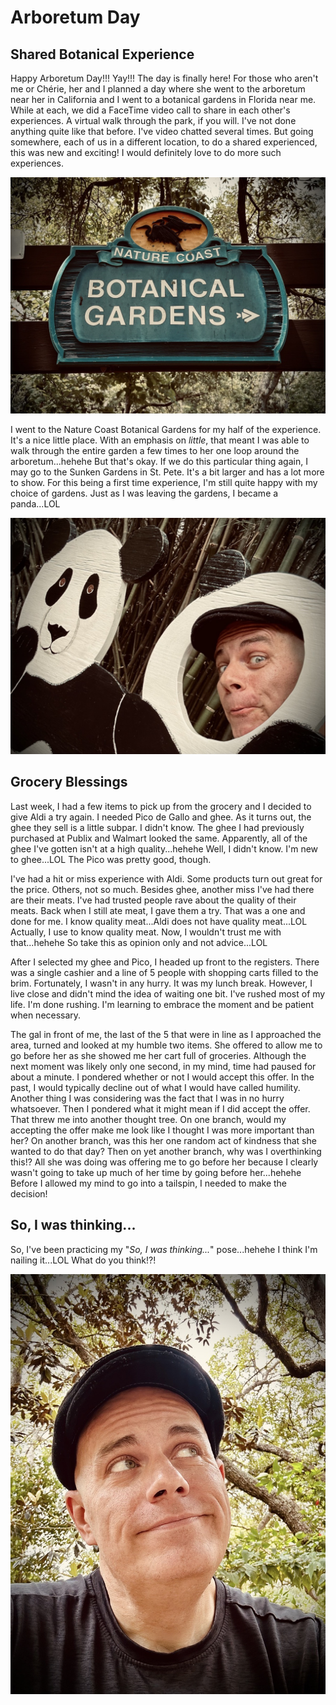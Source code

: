 # Arboretum Day

## Shared Botanical Experience

Happy Arboretum Day!!! Yay!!! The day is finally here! For those who aren't me or Chérie, her and I planned a day where she went to the arboretum near her in California and I went to a botanical gardens in Florida near me. While at each, we did a FaceTime video call to share in each other's experiences. A virtual walk through the park, if you will. I've not done anything quite like that before. I've video chatted several times. But going somewhere, each of us in a different location, to do a shared experienced, this was new and exciting! I would definitely love to do more such experiences.

![Sign for Nature Coast Botanical Gardens](./img/IMG_6155.jpeg)

I went to the Nature Coast Botanical Gardens for my half of the experience. It's a nice little place. With an emphasis on *little*, that meant I was able to walk through the entire garden a few times to her one loop around the arboretum...hehehe But that's okay. If we do this particular thing again, I may go to the Sunken Gardens in St. Pete. It's a bit larger and has a lot more to show. For this being a first time experience, I'm still quite happy with my choice of gardens. Just as I was leaving the gardens, I became a panda...LOL

![Selfie with a panda photo op cutout](./img/IMG_6164.jpeg)

## Grocery Blessings

Last week, I had a few items to pick up from the grocery and I decided to give Aldi a try again. I needed Pico de Gallo and ghee. As it turns out, the ghee they sell is a little subpar. I didn't know. The ghee I had previously purchased at Publix and Walmart looked the same. Apparently, all of the ghee I've gotten isn't at a high quality...hehehe Well, I didn't know. I'm new to ghee...LOL The Pico was pretty good, though.

I've had a hit or miss experience with Aldi. Some products turn out great for the price. Others, not so much. Besides ghee, another miss I've had there are their meats. I've had trusted people rave about the quality of their meats. Back when I still ate meat, I gave them a try. That was a one and done for me. I know quality meat...Aldi does not have quality meat...LOL Actually, I use to know quality meat. Now, I wouldn't trust me with that...hehehe So take this as opinion only and not advice...LOL

After I selected my ghee and Pico, I headed up front to the registers. There was a single cashier and a line of 5 people with shopping carts filled to the brim. Fortunately, I wasn't in any hurry. It was my lunch break. However, I live close and didn't mind the idea of waiting one bit. I've rushed most of my life. I'm done rushing. I'm learning to embrace the moment and be patient when necessary.

The gal in front of me, the last of the 5 that were in line as I approached the area, turned and looked at my humble two items. She offered to allow me to go before her as she showed me her cart full of groceries. Although the next moment was likely only one second, in my mind, time had paused for about a minute. I pondered whether or not I would accept this offer. In the past, I would typically decline out of what I would have called humility. Another thing I was considering was the fact that I was in no hurry whatsoever. Then I pondered what it might mean if I did accept the offer. That threw me into another thought tree. On one branch, would my accepting the offer make me look like I thought I was more important than her? On another branch, was this her one random act of kindness that she wanted to do that day? Then on yet another branch, why was I overthinking this!? All she was doing was offering me to go before her because I clearly wasn't going to take up much of her time by going before her...hehehe Before I allowed my mind to go into a tailspin, I needed to make the decision!



## So, I was thinking...

So, I've been practicing my "*So, I was thinking...*" pose...hehehe I think I'm nailing it...LOL What do you think!?!

![Selfie looking up and off into the distance](./img/IMG_6157.jpeg)